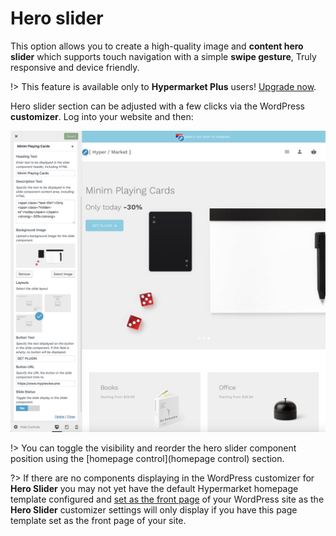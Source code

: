 # Hero slider

This option allows you to create a high-quality image and **content hero slider** which supports touch navigation with a simple **swipe gesture**, Truly responsive and device friendly.

!> This feature is available only to **Hypermarket Plus** users! [Upgrade now](https://www.mypreview.one).

Hero slider section can be adjusted with a few clicks via the WordPress **customizer**. Log into your website and then:

![Hero product](img/hero-slider.png)


!> You can toggle the visibility and reorder the hero slider component position using the [homepage control](homepage control) section.

?> If there are no components displaying in the WordPress customizer for **Hero Slider** you may not yet have the default Hypermarket homepage template configured and [set as the front page](setup-homepage-template) of your WordPress site as the **Hero Slider** customizer settings will only display if you have this page template set as the front page of your site. 
